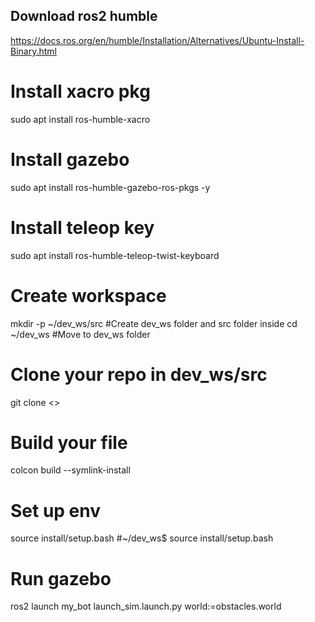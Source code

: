 ## Download ros2 humble
https://docs.ros.org/en/humble/Installation/Alternatives/Ubuntu-Install-Binary.html

# Install xacro pkg
sudo apt install ros-humble-xacro
# Install gazebo 
sudo apt install ros-humble-gazebo-ros-pkgs -y
# Install teleop key
sudo apt install ros-humble-teleop-twist-keyboard
# Create workspace
mkdir -p ~/dev_ws/src              #Create dev_ws folder and src folder inside
cd ~/dev_ws                        #Move to dev_ws folder
# Clone your repo in dev_ws/src
git clone <>
# Build your file
colcon build --symlink-install  
# Set up env
source install/setup.bash  #~/dev_ws$ source install/setup.bash 
# Run gazebo
ros2 launch my_bot launch_sim.launch.py world:=obstacles.world 





























